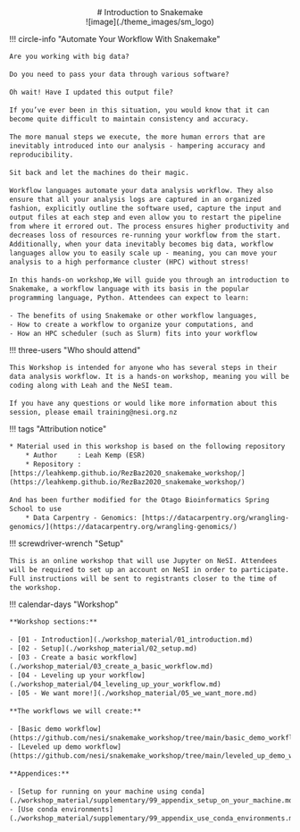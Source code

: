 <center>
# Introduction to Snakemake
</center>

<center>![image](./theme_images/sm_logo)</center>

!!! circle-info "Automate Your Workflow With Snakemake"

    Are you working with big data?

    Do you need to pass your data through various software?

    Oh wait! Have I updated this output file?

    If you’ve ever been in this situation, you would know that it can become quite difficult to maintain consistency and accuracy.

    The more manual steps we execute, the more human errors that are inevitably introduced into our analysis - hampering accuracy and reproducibility.

    Sit back and let the machines do their magic.

    Workflow languages automate your data analysis workflow. They also ensure that all your analysis logs are captured in an organized fashion, explicitly outline the software used, capture the input and output files at each step and even allow you to restart the pipeline from where it errored out. The process ensures higher productivity and decreases loss of resources re-running your workflow from the start. Additionally, when your data inevitably becomes big data, workflow languages allow you to easily scale up - meaning, you can move your analysis to a high performance cluster (HPC) without stress!

    In this hands-on workshop,We will guide you through an introduction to Snakemake, a workflow language with its basis in the popular programming language, Python. Attendees can expect to learn:

    - The benefits of using Snakemake or other workflow languages,
    - How to create a workflow to organize your computations, and
    - How an HPC scheduler (such as Slurm) fits into your workflow

!!! three-users "Who should attend"

    This Workshop is intended for anyone who has several steps in their data analysis workflow. It is a hands-on workshop, meaning you will be coding along with Leah and the NeSI team.

    If you have any questions or would like more information about this session, please email training@nesi.org.nz

!!! tags "Attribution notice"

    * Material used in this workshop is based on the following repository
        * Author     : Leah Kemp (ESR)
        * Repository : [https://leahkemp.github.io/RezBaz2020_snakemake_workshop/](https://leahkemp.github.io/RezBaz2020_snakemake_workshop/)

    And has been further modified for the Otago Bioinformatics Spring School to use
        * Data Carpentry - Genomics: [https://datacarpentry.org/wrangling-genomics/](https://datacarpentry.org/wrangling-genomics/)

!!! screwdriver-wrench "Setup"

    This is an online workshop that will use Jupyter on NeSI. Attendees will be required to set up an account on NeSI in order to participate. Full instructions will be sent to registrants closer to the time of the workshop.

!!! calendar-days "Workshop"

    **Workshop sections:**

    - [01 - Introduction](./workshop_material/01_introduction.md)
    - [02 - Setup](./workshop_material/02_setup.md)
    - [03 - Create a basic workflow](./workshop_material/03_create_a_basic_workflow.md)
    - [04 - Leveling up your workflow](./workshop_material/04_leveling_up_your_workflow.md)
    - [05 - We want more!](./workshop_material/05_we_want_more.md)

    **The workflows we will create:**

    - [Basic demo workflow](https://github.com/nesi/snakemake_workshop/tree/main/basic_demo_workflow)
    - [Leveled up demo workflow](https://github.com/nesi/snakemake_workshop/tree/main/leveled_up_demo_workflow)

    **Appendices:**

    - [Setup for running on your machine using conda](./workshop_material/supplementary/99_appendix_setup_on_your_machine.md)
    - [Use conda environments](./workshop_material/supplementary/99_appendix_use_conda_environments.md)
